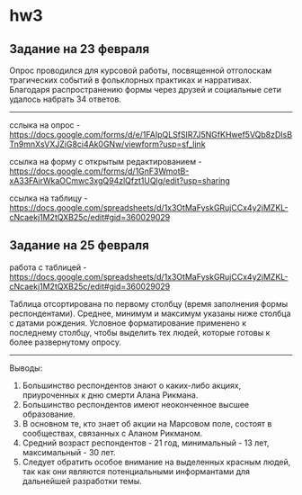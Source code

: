 # hw3
## Задание на 23 февраля
Опрос проводился для курсовой работы, посвященной отголоскам трагических событий в фольклорных практиках и нарративах. Благодаря распространению формы через друзей и социальные сети удалось набрать 34 ответов.

---

сслыка на опрос - https://docs.google.com/forms/d/e/1FAIpQLSfSlR7J5NGfKHwef5VQb8zDIsBTn9mnXsVXJZiG8ci4Ak0GNw/viewform?usp=sf_link

ссылка на форму с открытым редактированием  - https://docs.google.com/forms/d/1GnF3WmotB-xA33FAirWkaOCmwc3xgQ94zlQfzt1UQlg/edit?usp=sharing

ссылка на таблицу - https://docs.google.com/spreadsheets/d/1x3OtMaFyskGRujCCx4y2jMZKL-cNcaekj1M2tQXB25c/edit#gid=360029029

## Задание на 25 февраля

работа с таблицей - https://docs.google.com/spreadsheets/d/1x3OtMaFyskGRujCCx4y2jMZKL-cNcaekj1M2tQXB25c/edit#gid=360029029

Таблица отсортирована по первому столбцу (время заполнения формы респондентами). Среднее, минимум и максимум указаны ниже столбца с датами рождения. Условное форматирование применено к последнему столбцу, чтобы выделить тех людей, которые готовы к более развернутому опросу.

---

Выводы: 
1. Большинство респондентов знают о каких-либо акциях, приуроченных к дню смерти Алана Рикмана.
2. Большинство респондентов имеют неоконченное высшее образование.
3. В основном те, кто знает об акции на Марсовом поле, состоят в сообществах, связанных с Аланом Рикманом.
4. Средний возраст респондентов - 21 год, минимальный - 13 лет, максимальный - 30 лет.
5. Следует обратить особое внимание на выделенных красным людей, так как они являются потенциальными информантами для дальнейшей разработки темы.

